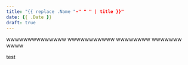 ```yaml
---
title: "{{ replace .Name "-" " " | title }}"
date: {{ .Date }}
draft: true
---
```


wwwwwwwwwwwwww
wwwwwwwwwww
wwwwwwww
wwwwwww
wwww

test
